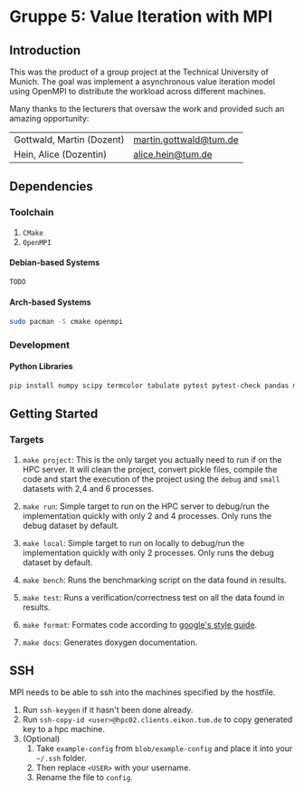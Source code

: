 # Gruppe 5: Value Iteration with MPI

## Introduction
This was the product of a group project at the Technical University of Munich. The goal was implement a asynchronous
value iteration model using OpenMPI to distribute the workload across different machines. 

Many thanks to the lecturers that oversaw the work and provided such an amazing opportunity:

|                             |                             |
| --------------------------- | --------------------------- |
| Gottwald, Martin (Dozent)   | martin.gottwald@tum.de      |
| Hein, Alice (Dozentin)      | alice.hein@tum.de           |

## Dependencies
### Toolchain
1. `CMake`
2. `OpenMPI`

#### Debian-based Systems
```sh
TODO
```

#### Arch-based Systems
```sh
sudo pacman -S cmake openmpi
```
### Development
#### Python Libraries
```sh
pip install numpy scipy termcolor tabulate pytest pytest-check pandas matplotlib seaborn
```

## Getting Started
### Targets
1. `make project`:
This is the only target you actually need to run if on the HPC server. It will clean the
project, convert pickle files, compile the code and start the execution of the project
using the `debug` and `small` datasets with 2,4 and 6 processes.

2. `make run`:
Simple target to run on the HPC server to debug/run the implementation
quickly with only 2 and 4 processes. Only runs the debug dataset by default.

3. `make local`:
Simple target to run on locally to debug/run the implementation
quickly with only 2 processes. Only runs the debug dataset by default.

4. `make bench`:
Runs the benchmarking script on the data found in results.

5. `make test`:
Runs a verification/correctness test on all the data found in results.

6. `make format`:
Formates code according to [google's style guide](https://google.github.io/styleguide/cppguide.html).

7. `make docs`:
Generates doxygen documentation.

## SSH
MPI needs to be able to ssh into the machines specified by the hostfile.

1. Run `ssh-keygen` if it hasn't been done already.
2. Run `ssh-copy-id <user>@hpc02.clients.eikon.tum.de` to copy generated key to a hpc machine.
3. (Optional) 
    1. Take `example-config` from `blob/example-config` and place it into your `~/.ssh` folder. 
    2. Then replace `<USER>` with your username. 
    3. Rename the file to `config`.
